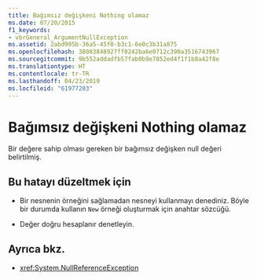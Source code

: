 ```yaml
---
title: Bağımsız değişkeni Nothing olamaz
ms.date: 07/20/2015
f1_keywords:
- vbrGeneral_ArgumentNullException
ms.assetid: 2abd995b-36a5-45f0-b3c1-6e0c3b31a875
ms.openlocfilehash: 38083848927ff0242ba6e0712c390a3516743967
ms.sourcegitcommit: 9b552addadfb57fab0b9e7852ed4f1f1b8a42f8e
ms.translationtype: HT
ms.contentlocale: tr-TR
ms.lasthandoff: 04/23/2019
ms.locfileid: "61977203"
---
```

# <a name="argument-cannot-be-nothing"></a>Bağımsız değişkeni Nothing olamaz
Bir değere sahip olması gereken bir bağımsız değişken null değeri belirtilmiş.  
  
## <a name="to-correct-this-error"></a>Bu hatayı düzeltmek için  
  
- Bir nesnenin örneğini sağlamadan nesneyi kullanmayı denediniz. Böyle bir durumda kullanın `New` örneği oluşturmak için anahtar sözcüğü.  
  
- Değer doğru hesaplanır denetleyin.  
  
## <a name="see-also"></a>Ayrıca bkz.

- <xref:System.NullReferenceException>
